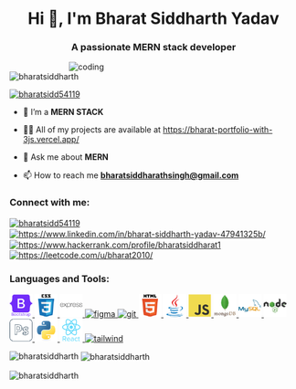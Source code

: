 <h1 align="center">Hi 👋, I'm Bharat Siddharth Yadav</h1>
<h3 align="center">A passionate MERN stack developer</h3>

<img align="right" src="https://img.freepik.com/free-photo/3d-rendering-kid-playing-digital-game_23-2150898496.jpg?t=st=1714483128~exp=1714486728~hmac=bb15a2a585bcb55c88f9e72893442164ad6bb8db8b2b5838b87fb7717d63e211&w=740" width="400" alt="coding">

<p align="left"> <img src="https://komarev.com/ghpvc/?username=bharatsiddharth&label=Profile%20views&color=0e75b6&style=flat" alt="bharatsiddharth" /> </p>

<p align="left"> <a href="https://twitter.com/bharatsidd54119" target="blank"><img src="https://img.shields.io/twitter/follow/bharatsidd54119?logo=twitter&style=for-the-badge" alt="bharatsidd54119" /></a> </p>

- 🌱 I’m a **MERN STACK**

- 👨‍💻 All of my projects are available at https://bharat-portfolio-with-3js.vercel.app/

- 💬 Ask me about **MERN**

- 📫 How to reach me **bharatsiddharathsingh@gmail.com**

<h3 align="left">Connect with me:</h3>
<p align="left">
<a href="https://twitter.com/bharatsidd54119" target="blank"><img align="center" src="https://raw.githubusercontent.com/rahuldkjain/github-profile-readme-generator/master/src/images/icons/Social/twitter.svg" alt="bharatsidd54119" height="30" width="40" /></a>
<a href="https://linkedin.com/in/https://www.linkedin.com/in/bharat-siddharth-yadav-47941325b/" target="blank"><img align="center" src="https://raw.githubusercontent.com/rahuldkjain/github-profile-readme-generator/master/src/images/icons/Social/linked-in-alt.svg" alt="https://www.linkedin.com/in/bharat-siddharth-yadav-47941325b/" height="30" width="40" /></a>
<a href="https://www.hackerrank.com/https://www.hackerrank.com/profile/bharatsiddharat1" target="blank"><img align="center" src="https://raw.githubusercontent.com/rahuldkjain/github-profile-readme-generator/master/src/images/icons/Social/hackerrank.svg" alt="https://www.hackerrank.com/profile/bharatsiddharat1" height="30" width="40" /></a>
<a href="https://www.leetcode.com/https://leetcode.com/u/bharat2010/" target="blank"><img align="center" src="https://raw.githubusercontent.com/rahuldkjain/github-profile-readme-generator/master/src/images/icons/Social/leet-code.svg" alt="https://leetcode.com/u/bharat2010/" height="30" width="40" /></a>
</p>

<h3 align="left">Languages and Tools:</h3>
<p align="left"> <a href="https://getbootstrap.com" target="_blank" rel="noreferrer"> <img src="https://raw.githubusercontent.com/devicons/devicon/master/icons/bootstrap/bootstrap-plain-wordmark.svg" alt="bootstrap" width="40" height="40"/> </a> <a href="https://www.w3schools.com/css/" target="_blank" rel="noreferrer"> <img src="https://raw.githubusercontent.com/devicons/devicon/master/icons/css3/css3-original-wordmark.svg" alt="css3" width="40" height="40"/> </a> <a href="https://expressjs.com" target="_blank" rel="noreferrer"> <img src="https://raw.githubusercontent.com/devicons/devicon/master/icons/express/express-original-wordmark.svg" alt="express" width="40" height="40"/> </a> <a href="https://www.figma.com/" target="_blank" rel="noreferrer"> <img src="https://www.vectorlogo.zone/logos/figma/figma-icon.svg" alt="figma" width="40" height="40"/> </a> <a href="https://git-scm.com/" target="_blank" rel="noreferrer"> <img src="https://www.vectorlogo.zone/logos/git-scm/git-scm-icon.svg" alt="git" width="40" height="40"/> </a> <a href="https://www.w3.org/html/" target="_blank" rel="noreferrer"> <img src="https://raw.githubusercontent.com/devicons/devicon/master/icons/html5/html5-original-wordmark.svg" alt="html5" width="40" height="40"/> </a> <a href="https://www.java.com" target="_blank" rel="noreferrer"> <img src="https://raw.githubusercontent.com/devicons/devicon/master/icons/java/java-original.svg" alt="java" width="40" height="40"/> </a> <a href="https://developer.mozilla.org/en-US/docs/Web/JavaScript" target="_blank" rel="noreferrer"> <img src="https://raw.githubusercontent.com/devicons/devicon/master/icons/javascript/javascript-original.svg" alt="javascript" width="40" height="40"/> </a> <a href="https://www.mongodb.com/" target="_blank" rel="noreferrer"> <img src="https://raw.githubusercontent.com/devicons/devicon/master/icons/mongodb/mongodb-original-wordmark.svg" alt="mongodb" width="40" height="40"/> </a> <a href="https://www.mysql.com/" target="_blank" rel="noreferrer"> <img src="https://raw.githubusercontent.com/devicons/devicon/master/icons/mysql/mysql-original-wordmark.svg" alt="mysql" width="40" height="40"/> </a> <a href="https://nodejs.org" target="_blank" rel="noreferrer"> <img src="https://raw.githubusercontent.com/devicons/devicon/master/icons/nodejs/nodejs-original-wordmark.svg" alt="nodejs" width="40" height="40"/> </a> <a href="https://www.photoshop.com/en" target="_blank" rel="noreferrer"> <img src="https://raw.githubusercontent.com/devicons/devicon/master/icons/photoshop/photoshop-line.svg" alt="photoshop" width="40" height="40"/> </a> <a href="https://www.python.org" target="_blank" rel="noreferrer"> <img src="https://raw.githubusercontent.com/devicons/devicon/master/icons/python/python-original.svg" alt="python" width="40" height="40"/> </a> <a href="https://reactjs.org/" target="_blank" rel="noreferrer"> <img src="https://raw.githubusercontent.com/devicons/devicon/master/icons/react/react-original-wordmark.svg" alt="react" width="40" height="40"/> </a> <a href="https://tailwindcss.com/" target="_blank" rel="noreferrer"> <img src="https://www.vectorlogo.zone/logos/tailwindcss/tailwindcss-icon.svg" alt="tailwind" width="40" height="40"/> </a> </p>

<p><img align="left" src="https://github-readme-stats.vercel.app/api/top-langs?username=bharatsiddharth&show_icons=true&locale=en&layout=compact" alt="bharatsiddharth" /></p>

<p>&nbsp;<img align="center" src="https://github-readme-stats.vercel.app/api?username=bharatsiddharth&show_icons=true&locale=en" alt="bharatsiddharth" /></p>

<p><img align="center" src="https://github-readme-streak-stats.herokuapp.com/?user=bharatsiddharth&" alt="bharatsiddharth" /></p>
